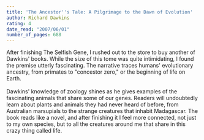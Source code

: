 ```yaml
---
title: 'The Ancestor''s Tale: A Pilgrimage to the Dawn of Evolution'
author: Richard Dawkins
rating: 4
date_read: "2007/06/01"
number_of_pages: 688
---
```


After finishing The Selfish Gene, I rushed out to the store to buy another of Dawkins' books. While the size of this tome was quite intimidating, I found the premise utterly fascinating. The narrative traces humans' evolutionary ancestry, from primates to "concestor zero," or the beginning of life on Earth.<br/><br/>Dawkins' knowledge of zoology shines as he gives examples of the fascinating animals that share some of our genes. Readers will undoubtedly learn about plants and animals they had never heard of before, from Australian marsupials to the strange creatures that inhabit Madagascar. The book reads like a novel, and after finishing it I feel more connected, not just to my own species, but to all the creatures around me that share in this crazy thing called life.